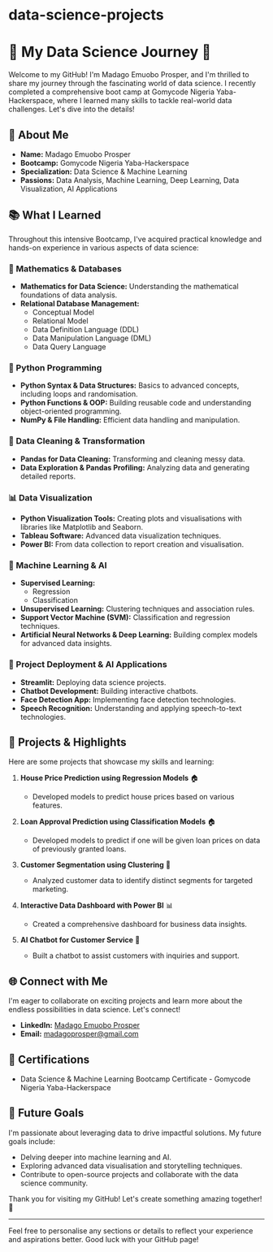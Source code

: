 # data-science-projects

# 🌟 My Data Science Journey 🌟

Welcome to my GitHub! I'm Madago Emuobo Prosper, and I'm thrilled to share my journey through the fascinating world of data science. I recently completed a comprehensive boot camp at Gomycode Nigeria Yaba-Hackerspace, where I learned many skills to tackle real-world data challenges. Let's dive into the details!

## 🚀 About Me
- **Name:** Madago Emuobo Prosper
- **Bootcamp:** Gomycode Nigeria Yaba-Hackerspace
- **Specialization:** Data Science & Machine Learning
- **Passions:** Data Analysis, Machine Learning, Deep Learning, Data Visualization, AI Applications

## 📚 What I Learned
Throughout this intensive Bootcamp, I've acquired practical knowledge and hands-on experience in various aspects of data science:

### 🧮 Mathematics & Databases
- **Mathematics for Data Science:** Understanding the mathematical foundations of data analysis.
- **Relational Database Management:**
  - Conceptual Model
  - Relational Model
  - Data Definition Language (DDL)
  - Data Manipulation Language (DML)
  - Data Query Language

### 🐍 Python Programming
- **Python Syntax & Data Structures:** Basics to advanced concepts, including loops and randomisation.
- **Python Functions & OOP:** Building reusable code and understanding object-oriented programming.
- **NumPy & File Handling:** Efficient data handling and manipulation.

### 🧹 Data Cleaning & Transformation
- **Pandas for Data Cleaning:** Transforming and cleaning messy data.
- **Data Exploration & Pandas Profiling:** Analyzing data and generating detailed reports.

### 📊 Data Visualization
- **Python Visualization Tools:** Creating plots and visualisations with libraries like Matplotlib and Seaborn.
- **Tableau Software:** Advanced data visualization techniques.
- **Power BI:** From data collection to report creation and visualisation.

### 🤖 Machine Learning & AI
- **Supervised Learning:**
  - Regression
  - Classification
- **Unsupervised Learning:** Clustering techniques and association rules.
- **Support Vector Machine (SVM):** Classification and regression techniques.
- **Artificial Neural Networks & Deep Learning:** Building complex models for advanced data insights.

### 🚀 Project Deployment & AI Applications
- **Streamlit:** Deploying data science projects.
- **Chatbot Development:** Building interactive chatbots.
- **Face Detection App:** Implementing face detection technologies.
- **Speech Recognition:** Understanding and applying speech-to-text technologies.

## 🌟 Projects & Highlights
Here are some projects that showcase my skills and learning:

1. **House Price Prediction using Regression Models** 🏠
   - Developed models to predict house prices based on various features.

2. **Loan Approval Prediction using Classification Models** 🏠
   - Developed models to predict if one will be given loan prices on data of previously granted loans.

3. **Customer Segmentation using Clustering** 🎯
   - Analyzed customer data to identify distinct segments for targeted marketing.

4. **Interactive Data Dashboard with Power BI** 📊
   - Created a comprehensive dashboard for business data insights.

5. **AI Chatbot for Customer Service** 💬
   - Built a chatbot to assist customers with inquiries and support.

## 🌐 Connect with Me
I'm eager to collaborate on exciting projects and learn more about the endless possibilities in data science. Let's connect!

- **LinkedIn:** [Madago Emuobo Prosper](https://www.linkedin.com/in/emuobo-prosper-madago/)
- **Email:** [madagoprosper@gmail.com](mailto:madagoprosper@gmail.com)

## 📜 Certifications
- Data Science & Machine Learning Bootcamp Certificate - Gomycode Nigeria Yaba-Hackerspace

## 🎯 Future Goals
I'm passionate about leveraging data to drive impactful solutions. My future goals include:

- Delving deeper into machine learning and AI.
- Exploring advanced data visualisation and storytelling techniques.
- Contribute to open-source projects and collaborate with the data science community.

Thank you for visiting my GitHub! Let's create something amazing together! 🚀

---

Feel free to personalise any sections or details to reflect your experience and aspirations better. Good luck with your GitHub page!
